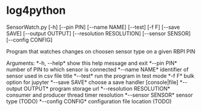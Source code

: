 # log4python

SensorWatch.py [-h] [--pin PIN] [--name NAME] [--test] [-f F] [--save SAVE] [--output OUTPUT] [--resolution RESOLUTION] [--sensor SENSOR]
                      [--config CONFIG]

Program that watches changes on choosen sensor type on a given RBPI PIN

Arguments:
\*-h, --help\*                show this help message and exit
\*--pin PIN\*                 number of PIN to which sensor is connected
\*--name NAME\*               identifier of sensor used in csv file title
\*--test\*                    run the program in test mode
\*-f F\*                      bulk option for jupyter
\*--save SAVE\*               choose a save handler [console|file]
\*--output OUTPUT\*           program storage url
\*--resolution RESOLUTION\*   consumer and producer thread timer resolution
\*--sensor SENSOR\*           sensor type (TODO)
\*--config CONFIG\*           configuration file location (TODO)
